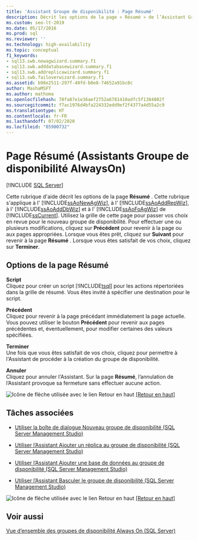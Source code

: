 ```yaml
---
title: 'Assistant Groupe de disponibilité : Page Résumé'
description: Décrit les options de la page « Résumé » de l’Assistant Groupe de disponibilité Always On dans SQL Server Management Studio.
ms.custom: seo-lt-2019
ms.date: 05/17/2016
ms.prod: sql
ms.reviewer: ''
ms.technology: high-availability
ms.topic: conceptual
f1_keywords:
- sql13.swb.newagwizard.summary.f1
- sql13.swb.adddatabasewizard.summary.f1
- sql13.swb.addreplicawizard.summary.f1
- sql13.swb.failoverwizard.summary.f1
ms.assetid: b98e2511-297f-49fd-b0e8-74652a91bc0c
author: MashaMSFT
ms.author: mathoma
ms.openlocfilehash: 78fa87e1e36aef2752a6781410adfc5f1384802f
ms.sourcegitcommit: f7ac1976d4bfa224332edd9ef2f4377a4d55a2c9
ms.translationtype: HT
ms.contentlocale: fr-FR
ms.lasthandoff: 07/02/2020
ms.locfileid: "85900732"
---
```

# <a name="summary-page-always-on-availability-group-wizards"></a>Page Résumé (Assistants Groupe de disponibilité AlwaysOn)
[!INCLUDE [SQL Server](../../../includes/applies-to-version/sqlserver.md)]

<a name="Top"></a>  
  
  Cette rubrique d'aide décrit les options de la page **Résumé** . Cette rubrique s'applique à l' [!INCLUDE[ssAoNewAgWiz](../../../includes/ssaonewagwiz-md.md)], à l' [!INCLUDE[ssAoAddRepWiz](../../../includes/ssaoaddrepwiz-md.md)], à l' [!INCLUDE[ssAoAddDbWiz](../../../includes/ssaoadddbwiz-md.md)] et à l' [!INCLUDE[ssAoFoAgWiz](../../../includes/ssaofoagwiz-md.md)] de [!INCLUDE[ssCurrent](../../../includes/sscurrent-md.md)]. Utilisez la grille de cette page pour passer vos choix en revue pour le nouveau groupe de disponibilité. Pour effectuer une ou plusieurs modifications, cliquez sur **Précédent** pour revenir à la page ou aux pages appropriées. Lorsque vous êtes prêt, cliquez sur **Suivant** pour revenir à la page **Résumé** . Lorsque vous êtes satisfait de vos choix, cliquez sur **Terminer**.  
  
##  <a name="summary-page-options"></a><a name="PageOptions"></a> Options de la page Résumé  
 **Script**  
 Cliquez pour créer un script [!INCLUDE[tsql](../../../includes/tsql-md.md)] pour les actions répertoriées dans la grille de résumé. Vous êtes invité à spécifier une destination pour le script.  
  
 **Précédent**  
 Cliquez pour revenir à la page précédant immédiatement la page actuelle. Vous pouvez utiliser le bouton **Précédent** pour revenir aux pages précédentes et, éventuellement, pour modifier certaines des valeurs spécifiées.  
  
 **Terminer**  
 Une fois que vous êtes satisfait de vos choix, cliquez pour permettre à l'Assistant de procéder à la création du groupe de disponibilité.  
  
 **Annuler**  
 Cliquez pour annuler l'Assistant. Sur la page **Résumé**, l’annulation de l’Assistant provoque sa fermeture sans effectuer aucune action.  
  
 ![Icône de flèche utilisée avec le lien Retour en haut](https://docs.microsoft.com/analysis-services/analysis-services/instances/media/uparrow16x16.gif "Icône de flèche utilisée avec le lien Retour en haut") [&#91;Retour en haut&#93;](#Top)  
  
##  <a name="related-tasks"></a><a name="RelatedTasks"></a> Tâches associées  
  
-   [Utiliser la boîte de dialogue Nouveau groupe de disponibilité &#40;SQL Server Management Studio&#41;](../../../database-engine/availability-groups/windows/use-the-new-availability-group-dialog-box-sql-server-management-studio.md)  
  
-   [Utiliser l’Assistant Ajouter un réplica au groupe de disponibilité &#40;SQL Server Management Studio&#41;](../../../database-engine/availability-groups/windows/use-the-add-replica-to-availability-group-wizard-sql-server-management-studio.md)  
  
-   [Utiliser l’Assistant Ajouter une base de données au groupe de disponibilité &#40;SQL Server Management Studio&#41;](../../../database-engine/availability-groups/windows/availability-group-add-database-to-group-wizard.md)  
  
-   [Utiliser l’Assistant Basculer le groupe de disponibilité &#40;SQL Server Management Studio&#41;](../../../database-engine/availability-groups/windows/use-the-fail-over-availability-group-wizard-sql-server-management-studio.md)  
  
 ![Icône de flèche utilisée avec le lien Retour en haut](https://docs.microsoft.com/analysis-services/analysis-services/instances/media/uparrow16x16.gif "Icône de flèche utilisée avec le lien Retour en haut") [&#91;Retour en haut&#93;](#Top)  
  
## <a name="see-also"></a>Voir aussi  
 [Vue d’ensemble des groupes de disponibilité Always On (SQL Server)](../../../database-engine/availability-groups/windows/overview-of-always-on-availability-groups-sql-server.md)  
  
  
